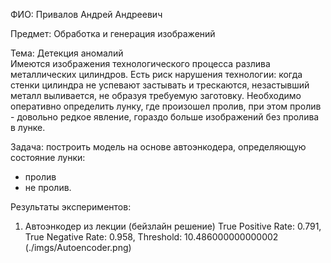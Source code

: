 ФИО: Привалов Андрей Андреевич

Предмет: Обработка и генерация изображений

Тема: Детекция аномалий <br>
Имеются изображения технологического процесса разлива металлических цилиндров. Есть риск нарушения технологии: когда стенки цилиндра не успевают застывать и трескаются, незастывший металл выливается, не образуя требуемую заготовку. Необходимо оперативно определить лунку, где произошел пролив, при этом пролив - довольно редкое явление, гораздо больше изображений без пролива в лунке.

Задача: построить модель на основе автоэнкодера, определяющую состояние лунки:
- пролив
- не пролив.

Результаты экспериментов:

1. Автоэнкодер из лекции (бейзлайн решение) 
   True Positive Rate: 0.791, True Negative Rate: 0.958, Threshold: 10.486000000000002
   (./imgs/Autoencoder.png)
